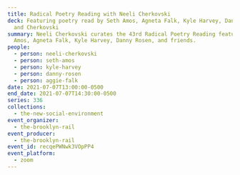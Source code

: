 ```yaml
---
title: Radical Poetry Reading with Neeli Cherkovski
deck: Featuring poetry read by Seth Amos, Agneta Falk, Kyle Harvey, Danny Rosen,
  and Cherkovski
summary: Neeli Cherkovski curates the 43rd Radical Poetry Reading featuring Seth
  Amos, Agneta Falk, Kyle Harvey, Danny Rosen, and friends.
people:
  - person: neeli-cherkovski
  - person: seth-amos
  - person: kyle-harvey
  - person: danny-rosen
  - person: aggie-falk
date: 2021-07-07T13:00:00-0500
end_date: 2021-07-07T14:30:00-0500
series: 336
collections:
  - the-new-social-environment
event_organizer:
  - the-brooklyn-rail
event_producer:
  - the-brooklyn-rail
event_id: recqePWNwk3VOpPP4
event_platform:
  - zoom
---
```

